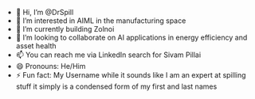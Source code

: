 - 👋 Hi, I’m @DrSpill
- 👀 I’m interested in AIML in the manufacturing space
- 🌱 I’m currently building Zolnoi
- 💞️ I’m looking to collaborate on AI applications in energy efficiency and asset health
- 📫 You can reach me via LinkedIn search for Sivam Pillai
- 😄 Pronouns: He/Him
- ⚡ Fun fact: My Username while it sounds like I am an expert at spilling stuff it simply is a condensed form of my first and last names

<!---
DrSpill/DrSpill is a ✨ special ✨ repository because its `README.md` (this file) appears on your GitHub profile.
You can click the Preview link to take a look at your changes.
--->
